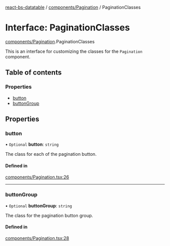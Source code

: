 [react-bs-datatable](../README.md) / [components/Pagination](../modules/components_Pagination.md) / PaginationClasses

# Interface: PaginationClasses

[components/Pagination](../modules/components_Pagination.md).PaginationClasses

This is an interface for customizing the classes for
the `Pagination` component.

## Table of contents

### Properties

- [button](components_Pagination.PaginationClasses.md#button)
- [buttonGroup](components_Pagination.PaginationClasses.md#buttongroup)

## Properties

### button

• `Optional` **button**: `string`

The class for each of the pagination button.

#### Defined in

[components/Pagination.tsx:26](https://github.com/imballinst/react-bs-datatable/blob/f45e78e/src/components/Pagination.tsx#L26)

___

### buttonGroup

• `Optional` **buttonGroup**: `string`

The class for the pagination button group.

#### Defined in

[components/Pagination.tsx:28](https://github.com/imballinst/react-bs-datatable/blob/f45e78e/src/components/Pagination.tsx#L28)
